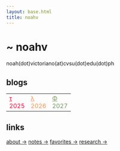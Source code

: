```yaml
---
layout: base.html
title: noahv
---
```


<div class="container">
    <div class="middle">
        <div class="content">
            <h1><span>~</span> noahv</h1>
            <p>noah(dot)victoriano(at)cvsu(dot)edu(dot)ph</p>
            <h2>blogs</h2>
            <table>
            <tr>
            <td>
                <a href="/blogs/2025" class="ico" style="color:#fc0339">&#964</a>
               <div style=" color: #fc0339;">2025</div>
            </td>
            <td>
                <a href="/blogs/2023" class="ico" style="color:#fc8f4c">&#955</a>
               <div class=date style="color:#fc8f4c;">2026</div>
            </td>
            <td>
                <a href="/blogs/2023" class="ico" style="color:#75975e;">&#934</a>
               <div class=date style="color:#75975e;">2027</div>
            </td>
            </tr>
            </table>
            <h2>links</h2>
            <div class="links">
                <a href="/about">about <span class="arrow">-></span></a>
                <a href="/notes">notes <span class="arrow">-></span></a>
                <a href="/favorites">favorites <span class="arrow">-></span></a>
                <a href="/research">research <span class="arrow">-></span></a>
            </div>
        </div>
    </div>
</div>
